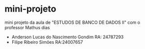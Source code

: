# mini-projeto
mini projeto da aula de "ESTUDOS DE BANCO DE DADOS II" com o professor Mathus dias
- Anderson Lucas do Nascimento Gondim RA: 24787293
- Filipe Ribeiro Simões RA:24007657
